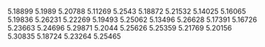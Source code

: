 5.18899
5.1989
5.20788
5.11269
5.2543
5.18872
5.21532
5.14025
5.16065
5.19836
5.26231
5.22269
5.19493
5.25062
5.13496
5.26628
5.17391
5.16726
5.23663
5.24696
5.29871
5.2044
5.25626
5.25359
5.21769
5.20156
5.30835
5.18724
5.23264
5.25465
